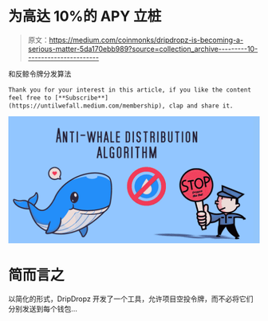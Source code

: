 # 为高达 10%的 APY 立桩

> 原文：<https://medium.com/coinmonks/dripdropz-is-becoming-a-serious-matter-5da170ebb989?source=collection_archive---------10----------------------->

和反鲸令牌分发算法

```
Thank you for your interest in this article, if you like the content feel free to [**Subscribe**](https://untilwefall.medium.com/membership), clap and share it.
```

![](img/22030ad12c618e1c0e35c7283a23cc35.png)

# 简而言之

以简化的形式，DripDropz 开发了一个工具，允许项目空投令牌，而不必将它们分别发送到每个钱包…